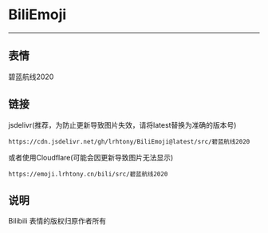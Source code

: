 # BiliEmoji
---
## 表情
碧蓝航线2020
## 链接
jsdelivr(推荐，为防止更新导致图片失效，请将latest替换为准确的版本号)
```
https://cdn.jsdelivr.net/gh/lrhtony/BiliEmoji@latest/src/碧蓝航线2020
```
或者使用Cloudflare(可能会因更新导致图片无法显示)
```
https://emoji.lrhtony.cn/bili/src/碧蓝航线2020
```
## 说明
Bilibili 表情的版权归原作者所有
